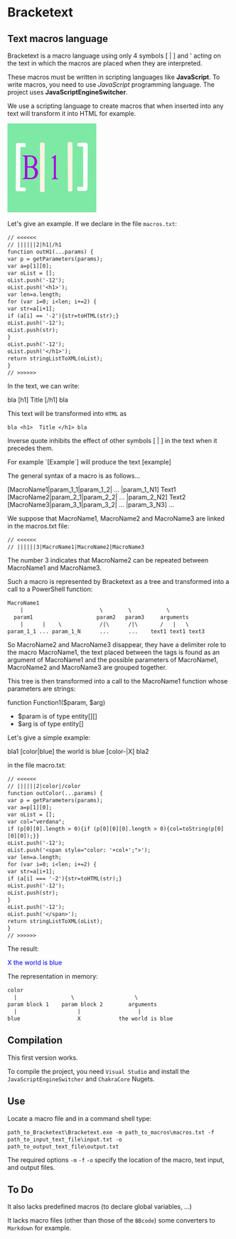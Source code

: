 # Bracketext

## Text macros language

Bracketext is a macro language using only 4 symbols [ | ] and \' acting on the text in which the macros are placed when they are interpreted.

These macros must be written in scripting languages like **JavaScript**. To write macros, you need to use *JavaScript* programming language. The project uses **JavaScriptEngineSwitcher**.

We use a scripting language to create macros that when inserted into any text will transform it into HTML for example.

![Bracketext logo](https://github.com/Preferencesoft/Bracketext/blob/master/b1.png)

Let's give an example. If we declare in the file ``macros.txt``:

   
    // <<<<<<
    // ||||||2|h1|/h1
    function outH1(...params) {
    var p = getParameters(params);
    var a=p[1][0];
    var oList = [];
    oList.push('-12');
    oList.push('<h1>');
    var len=a.length;
    for (var i=0; i<len; i+=2) {
    var str=a[i+1];
    if (a[i] == '-2'){str=toHTML(str);}
    oList.push('-12');
    oList.push(str);
    }
    oList.push('-12');
    oList.push('</h1>');
    return stringListToXML(oList);
    }
    // >>>>>>

In the text, we can write:

bla [h1] Title [/h1] bla

This text will be transformed into ``HTML`` as 

    bla <h1>  Title </h1> bla

Inverse quote inhibits the effect of other symbols [ | ] in the text when it precedes them.

For example \`[Example\`] will produce the text [example]

The general syntax of a macro is as follows... 

[MacroName1|param_1_1|param_1_2| ... |param_1_N1] Text1 [MacroName2|param_2_1|param_2_2| ... |param_2_N2] Text2 [MacroName3|param_3_1|param_3_2| ... |param_3_N3] ...

We suppose that MacroName1, MacroName2 and MacroName3 are linked in the macros.txt file:

    // <<<<<<
    // ||||||3|MacroName1|MacroName2|MacroName3

The number 3 indicates that MacroName2 can be repeated between MacroName1 and MacroName3.

Such a macro is represented by Bracketext as a tree and transformed into a call to a PowerShell function:

    MacroName1
        |                        \        \           \
      param1                    param2   param3     arguments
        |      |    \            /|\      /|\       /   |   \
    param_1_1 ... param_1_N      ...      ...    text1 text1 text3

So MacroName2 and MacroName3 disappear, they have a delimiter role to the macro MacroName1, the text placed between the tags is found as an argument of MacroName1 and the possible parameters of MacroName1, MacroName2 and MacroName3 are grouped together.

This tree is then transformed into a call to the MacroName1 function whose parameters are strings:

function Function1($param, $arg)

* $param is of type entity[][]
* $arg is of type entity[]

Let's give a simple example:

   bla1 [color|blue] the world is blue [color-|X] bla2

in the file macro.txt:

    // <<<<<<
    // ||||||2|color|/color
    function outColor(...params) {
    var p = getParameters(params);
    var a=p[1][0];
    var oList = [];
    var col="verdana";
    if (p[0][0].length > 0){if (p[0][0][0].length > 0){col=toString(p[0][0][0]);}}
    oList.push('-12');
    oList.push('<span style="color: '+col+';">');
    var len=a.length;
    for (var i=0; i<len; i+=2) {
    var str=a[i+1];
    if (a[i] === '-2'){str=toHTML(str);}
    oList.push('-12');
    oList.push(str);
    }
    oList.push('-12');
    oList.push('</span>');
    return stringListToXML(oList);
    }
    // >>>>>>

The result:

<span style="color: blue;">X the world is blue </span>

The representation in memory:

    color    
      |                 \                   \
    param block 1    param block 2        arguments
      |                   |                  |
    blue                  X            the world is blue 


## Compilation

This first version works. 

To compile the project, you need ``Visual Studio`` and install the ``JavaScriptEngineSwitcher`` and ``ChakraCore`` Nugets.

## Use

Locate a macro file and in a command shell type:

    path_to_Bracketext\Bracketext.exe -m path_to_macros\macros.txt -f path_to_input_text_file\input.txt -o path_to_output_text_file\output.txt

The required options `-m` `-f` `-o` specify the location of the macro, text input, and output files.

## To Do

It also lacks predefined macros (to declare global variables, ...)

It lacks macro files (other than those of the ``BBcode``) some converters to ``Markdown`` for example.
